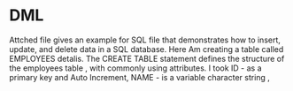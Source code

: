 # DML
Attched file gives an example for SQL file that demonstrates how to insert, update, and delete data in a SQL database. 
Here Am creating a table called EMPLOYEES detalis.
The CREATE TABLE statement defines the structure of the employees table , with commonly using attributes.
I took ID - as a primary key and Auto Increment, NAME - is a variable character string , 
